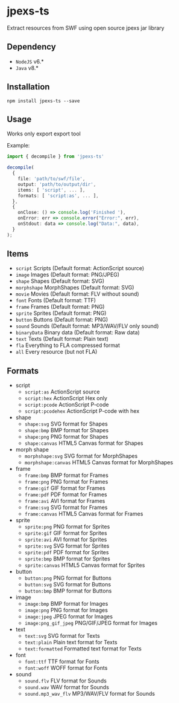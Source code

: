 # jpexs-ts

Extract resources from SWF using open source jpexs jar library

## Dependency

- `NodeJS` v6.\*
- `Java` v8.\*

## Installation

    npm install jpexs-ts --save

## Usage

Works only export export tool

Example:

```ts
import { decompile } from 'jpexs-ts'

decompile(
  {
    file: 'path/to/swf/file',
    output: 'path/to/output/dir',
    items: [ 'script', ... ],
    formats: [ 'script:as', ... ],
  },
  {
    onClose: () => console.log('Finished '),
    onError: err => console.error("Error:", err),
    onStdout: data => console.log("Data:", data),
  }
);
```

## Items

- `script`
  Scripts (Default format: ActionScript source)
- `image`
  Images (Default format: PNG/JPEG)
- `shape`
  Shapes (Default format: SVG)
- `morphshape`
  MorphShapes (Default format: SVG)
- `movie`
  Movies (Default format: FLV without sound)
- `font`
  Fonts (Default format: TTF)
- `frame`
  Frames (Default format: PNG)
- `sprite`
  Sprites (Default format: PNG)
- `button`
  Buttons (Default format: PNG)
- `sound`
  Sounds (Default format: MP3/WAV/FLV only sound)
- `binaryData`
  Binary data (Default format: Raw data)
- `text`
  Texts (Default format: Plain text)
- `fla`
  Everything to FLA compressed format
- `all`
  Every resource (but not FLA)

## Formats

- script
  - `script:as`
    ActionScript source
  - `script:hex`
    ActionScript Hex only
  - `script:pcode`
    ActionScript P-code
  - `script:pcodehex`
    ActionScript P-code with hex
- shape
  - `shape:svg`
    SVG format for Shapes
  - `shape:bmp`
    BMP format for Shapes
  - `shape:png`
    PNG format for Shapes
  - `shape:canvas`
    HTML5 Canvas format for Shapes
- morph shape
  - `morphshape:svg`
    SVG format for MorphShapes
  - `morphshape:canvas`
    HTML5 Canvas format for MorphShapes
- frame
  - `frame:bmp`
    BMP format for Frames
  - `frame:png`
    PNG format for Frames
  - `frame:gif`
    GIF format for Frames
  - `frame:pdf`
    PDF format for Frames
  - `frame:avi`
    AVI format for Frames
  - `frame:svg`
    SVG format for Frames
  - `frame:canvas`
    HTML5 Canvas format for Frames
- sprite
  - `sprite:png`
    PNG format for Sprites
  - `sprite:gif`
    GIF format for Sprites
  - `sprite:avi`
    AVI format for Sprites
  - `sprite:svg`
    SVG format for Sprites
  - `sprite:pdf`
    PDF format for Sprites
  - `sprite:bmp`
    BMP format for Sprites
  - `sprite:canvas`
    HTML5 Canvas format for Sprites
- button
  - `button:png`
    PNG format for Buttons
  - `button:svg`
    SVG format for Buttons
  - `button:bmp`
    BMP format for Buttons
- image
  - `image:bmp`
    BMP format for Images
  - `image:png`
    PNG format for Images
  - `image:jpeg`
    JPEG format for Images
  - `image:png_gif_jpeg`
    PNG/GIF/JPEG format for Images
- text
  - `text:svg`
    SVG format for Texts
  - `text:plain`
    Plain text format for Texts
  - `text:formatted`
    Formatted text format for Texts
- font
  - `font:ttf`
    TTF format for Fonts
  - `font:woff`
    WOFF format for Fonts
- sound
  - `sound.flv`
    FLV format for Sounds
  - `sound.wav`
    WAV format for Sounds
  - `sound.mp3_wav_flv`
    MP3/WAV/FLV format for Sounds

